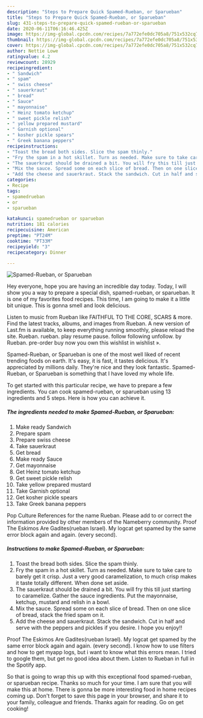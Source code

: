 ```yaml
---
description: "Steps to Prepare Quick Spamed-Rueban, or Sparueban"
title: "Steps to Prepare Quick Spamed-Rueban, or Sparueban"
slug: 431-steps-to-prepare-quick-spamed-rueban-or-sparueban
date: 2020-06-11T06:16:46.425Z
image: https://img-global.cpcdn.com/recipes/7a772efe0dc705a8/751x532cq70/spamed-rueban-or-sparueban-recipe-main-photo.jpg
thumbnail: https://img-global.cpcdn.com/recipes/7a772efe0dc705a8/751x532cq70/spamed-rueban-or-sparueban-recipe-main-photo.jpg
cover: https://img-global.cpcdn.com/recipes/7a772efe0dc705a8/751x532cq70/spamed-rueban-or-sparueban-recipe-main-photo.jpg
author: Nettie Lowe
ratingvalue: 4.2
reviewcount: 28929
recipeingredient:
- " Sandwich"
- " spam"
- " swiss cheese"
- " sauerkraut"
- " bread"
- " Sauce"
- " mayonnaise"
- " Heinz tomato ketchup"
- " sweet pickle relish"
- " yellow prepared mustard"
- " Garnish optional"
- " kosher pickle spears"
- " Greek banana peppers"
recipeinstructions:
- "Toast the bread both sides. Slice the spam thinly."
- "Fry the spam in a hot skillet. Turn as needed. Make sure to take care to barely get it crisp. Just a very good caramelization, to much crisp makes it taste totally different. When done set aside."
- "The sauerkraut should be drained a bit. You will fry this till just starting to caramelize. Gather the sauce ingredients. Put the mayonnaise, ketchup, mustard and relish in a bowl."
- "Mix the sauce. Spread some on each slice of bread. Then on one slice of bread, stack the fried spam on it."
- "Add the cheese and sauerkraut. Stack the sandwich. Cut in half and serve with the peppers and pickles if you desire. I hope you enjoy!!"
categories:
- Recipe
tags:
- spamedrueban
- or
- sparueban

katakunci: spamedrueban or sparueban 
nutrition: 181 calories
recipecuisine: American
preptime: "PT24M"
cooktime: "PT33M"
recipeyield: "3"
recipecategory: Dinner

---
```



![Spamed-Rueban, or Sparueban](https://img-global.cpcdn.com/recipes/7a772efe0dc705a8/751x532cq70/spamed-rueban-or-sparueban-recipe-main-photo.jpg)

Hey everyone, hope you are having an incredible day today. Today, I will show you a way to prepare a special dish, spamed-rueban, or sparueban. It is one of my favorites food recipes. This time, I am going to make it a little bit unique. This is gonna smell and look delicious.

Listen to music from Rueban like FAITHFUL TO THE CORE, SCARS &amp; more. Find the latest tracks, albums, and images from Rueban. A new version of Last.fm is available, to keep everything running smoothly, please reload the site. Rueban. rueban. play resume pause. follow following unfollow. by Rueban. pre-order buy now you own this wishlist in wishlist ».

Spamed-Rueban, or Sparueban is one of the most well liked of recent trending foods on earth. It's easy, it is fast, it tastes delicious. It's appreciated by millions daily. They're nice and they look fantastic. Spamed-Rueban, or Sparueban is something that I have loved my whole life.


To get started with this particular recipe, we have to prepare a few ingredients. You can cook spamed-rueban, or sparueban using 13 ingredients and 5 steps. Here is how you can achieve it.

<!--inarticleads1-->

##### The ingredients needed to make Spamed-Rueban, or Sparueban:

1. Make ready  Sandwich
1. Prepare  spam
1. Prepare  swiss cheese
1. Take  sauerkraut
1. Get  bread
1. Make ready  Sauce
1. Get  mayonnaise
1. Get  Heinz tomato ketchup
1. Get  sweet pickle relish
1. Take  yellow prepared mustard
1. Take  Garnish optional
1. Get  kosher pickle spears
1. Take  Greek banana peppers


Pop Culture References for the name Rueban. Please add to or correct the information provided by other members of the Nameberry community. Proof The Eskimos Are Gadites(rueban Israel). My logcat get spamed by the same error block again and again. (every second). 

<!--inarticleads2-->

##### Instructions to make Spamed-Rueban, or Sparueban:

1. Toast the bread both sides. Slice the spam thinly.
1. Fry the spam in a hot skillet. Turn as needed. Make sure to take care to barely get it crisp. Just a very good caramelization, to much crisp makes it taste totally different. When done set aside.
1. The sauerkraut should be drained a bit. You will fry this till just starting to caramelize. Gather the sauce ingredients. Put the mayonnaise, ketchup, mustard and relish in a bowl.
1. Mix the sauce. Spread some on each slice of bread. Then on one slice of bread, stack the fried spam on it.
1. Add the cheese and sauerkraut. Stack the sandwich. Cut in half and serve with the peppers and pickles if you desire. I hope you enjoy!!


Proof The Eskimos Are Gadites(rueban Israel). My logcat get spamed by the same error block again and again. (every second). I know how to use filters and how to get myapp logs, but i want to know what this errors mean. I tried to google them, but get no good idea about them. Listen to Rueban in full in the Spotify app. 

So that is going to wrap this up with this exceptional food spamed-rueban, or sparueban recipe. Thanks so much for your time. I am sure that you will make this at home. There is gonna be more interesting food in home recipes coming up. Don't forget to save this page in your browser, and share it to your family, colleague and friends. Thanks again for reading. Go on get cooking!
